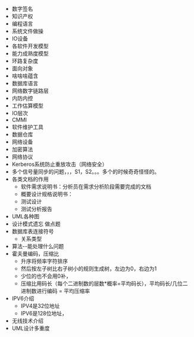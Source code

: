 

- 数字签名
- 知识产权
- 编程语言
- 系统文件做操
- IO设备
- 各软件开发模型
- 能力成熟度模型
- 环路复杂度
- 面向对象
- 啥啥啥蕴含
- 数据库语言
- 网络数字链路层
- 内防内控
- 工作估算模型
- IO层次
- CMMI
- 软件维护工具
- 数据仓库
- 网络设备
- 加密算法
- 网络协议
- Kerberos系统防止重放攻击（网络安全）
- 多个信号量同步的问题，，，S1，S2。。。多个的时候奇奇怪怪的。
- 各类文档的作用
  - 软件需求说明书：分析员在需求分析阶段需要完成的文档
  - 概要设计规格说明书：
  - 测试设计
  - 测试分析报告
- UML各种图
- 设计模式遗忘 做点题
- 数据库表连接符号
  - 关系类型
- 算法--能处理什么问题
- 霍夫曼编码，压缩比
  - 升序将频率字符排序
  - 然后按左子树比右子树小的规则生成树，左边为0，右边为1
  - 少位的也不会用0补，
  - 压缩比用码长（每个二进制数的层数*概率=平均码长），平均码长/几位二进制数进行编码 = 平均压缩率
- IPV6介绍
  - IPV4是32位地址
  - IPV6是128位地址，
- 无线技术介绍
- UML设计多重度